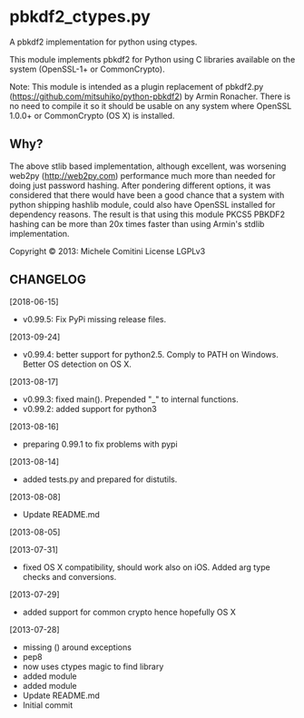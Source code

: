 pbkdf2_ctypes.py
================

A pbkdf2 implementation for python using ctypes.

This module implements pbkdf2 for Python using C libraries available on the system (OpenSSL-1+ or CommonCrypto).
    
Note: This module is intended as a plugin replacement of pbkdf2.py (https://github.com/mitsuhiko/python-pbkdf2)
by Armin Ronacher.  There is no need to compile it so it should be usable on any system where OpenSSL 1.0.0+ or CommonCrypto (OS X)
is installed.

Why?
-------

The above stlib based implementation, although excellent, was worsening web2py (http://web2py.com) performance much more than needed
for doing just password hashing. After pondering different options, it was considered that there
would have been a good chance that a system with python shipping hashlib module, could also have OpenSSL installed
for dependency reasons.
The result is that using this module PKCS5 PBKDF2 hashing can be more than 20x times faster than using Armin's stdlib
implementation.

Copyright :copyright: 2013: Michele Comitini
License LGPLv3

CHANGELOG
----------------------
[2018-06-15]
 * v0.99.5: Fix PyPi missing release files.
 
[2013-09-24]
 * v0.99.4: better support for python2.5.  Comply to PATH on Windows.  
   Better OS detection on OS X.

[2013-08-17]
 * v0.99.3: fixed main().  Prepended "_" to internal functions.
 * v0.99.2: added support for python3

[2013-08-16]
 * preparing 0.99.1 to fix problems with pypi

[2013-08-14]
 * added tests.py and prepared for distutils.

[2013-08-08]
 * Update README.md

[2013-08-05]

[2013-07-31]
 * fixed OS X compatibility, should work also on iOS.  Added arg type checks and conversions.

[2013-07-29]
 * added support for common crypto hence hopefully OS X

[2013-07-28]
 * missing () around exceptions
 * pep8
 * now uses ctypes magic to find library
 * added module
 * added module
 * Update README.md
 * Initial commit

